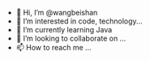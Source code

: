 - 👋 Hi, I’m @wangbeishan
- 👀 I’m interested in code, technology...
- 🌱 I’m currently learning Java
- 💞️ I’m looking to collaborate on ...
- 📫 How to reach me ...

<!---
wangbeishan/wangbeishan is a ✨ special ✨ repository because its `README.md` (this file) appears on your GitHub profile.
You can click the Preview link to take a look at your changes.
--->
